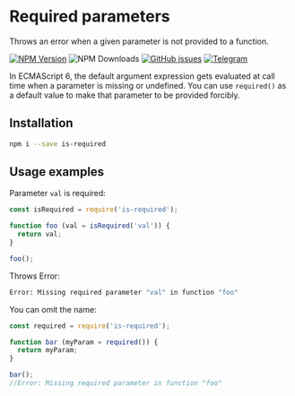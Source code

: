 # Required parameters

Throws an error when a given parameter is not provided to a function.

[![NPM Version][npm-image]][npm-url] ![NPM Downloads][downloads-image] [![GitHub issues][issues-image]][issues-url] [![Telegram][telegram-image]][telegram-url]

[npm-image]: https://img.shields.io/npm/v/is-required.svg
[npm-url]: https://www.npmjs.com/package/is-required
[downloads-image]: https://img.shields.io/npm/dw/is-required.svg
[deps-image]: https://david-dm.org/doasync/is-required.svg
[issues-image]: https://img.shields.io/github/issues/doasync/is-required.svg
[issues-url]: https://github.com/doasync/is-required/issues
[license-image]: https://img.shields.io/badge/license-MIT-blue.svg
[license-url]: https://raw.githubusercontent.com/doasync/is-required/master/LICENSE
[telegram-image]: http://i.imgur.com/WANXk3d.png
[telegram-url]: https://t.me/doasync

In ECMAScript 6, the default argument expression gets evaluated at call time
when a parameter is missing or undefined. You can use `required()` as a default value
to make that parameter to be provided forcibly.

## Installation

```bash
npm i --save is-required
```

## Usage examples

Parameter `val` is required:

```javascript
const isRequired = require('is-required');

function foo (val = isRequired('val')) {
  return val;
}

foo();
```

Throws Error:
```bash
Error: Missing required parameter "val" in function "foo"
```

You can omit the name:

```javascript
const required = require('is-required');

function bar (myParam = required()) {
  return myParam;
}

bar();
//Error: Missing required parameter in function "foo"

```
